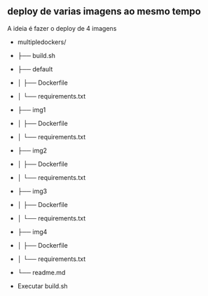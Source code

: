 ## deploy de varias imagens ao mesmo tempo

A ideia é fazer o deploy de 4 imagens

- multipledockers/
- ├── build.sh
- ├── default
- │   ├── Dockerfile
- │   └── requirements.txt
- ├── img1
- │   ├── Dockerfile
- │   └── requirements.txt
- ├── img2
- │   ├── Dockerfile
- │   └── requirements.txt
- ├── img3
- │   ├── Dockerfile
- │   └── requirements.txt
- ├── img4
- │   ├── Dockerfile
- │   └── requirements.txt
- └── readme.md


- Executar build.sh